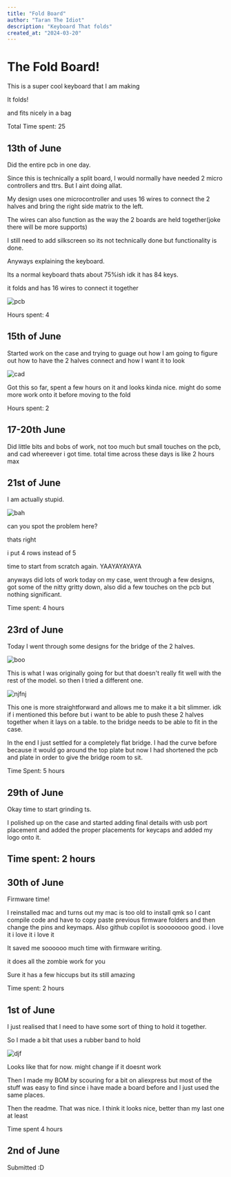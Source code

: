 ```yaml
---
title: "Fold Board"
author: "Taran The Idiot"
description: "Keyboard That folds"
created_at: "2024-03-20"
---
```


# The Fold Board!

This is a super cool keyboard that I am making

It folds!

and fits nicely in a bag

Total Time spent: 25

## 13th of June

Did the entire pcb in one day.

Since this is technically a split board, I would normally have needed 2 micro controllers and ttrs. But I aint doing allat.

My design uses one microcontroller and uses 16 wires to connect the 2 halves and bring the right side matrix to the left.

The wires can also function as the way the 2 boards are held together(joke there will be more supports)

I still need to add silkscreen so its not technically done but functionality is done.

Anyways explaining the keyboard.

Its a normal keyboard thats about 75%ish idk it has 84 keys. 

it folds and has 16 wires to connect it together

![pcb](assets/pcb.png)

Hours spent: 4

## 15th of June

Started work on the case and trying to guage out how I am going to figure out how to have the 2 halves connect and how I want it to look

![cad](assets/cad.png)

Got this so far, spent a few hours on it and looks kinda nice. might do some more work onto it before moving to the fold

Hours spent: 2

## 17-20th June

Did little bits and bobs of work, not too much but small touches on the pcb, and cad whereever i got time.
total time across these days is like 2 hours max

## 21st of June

I am actually stupid.

![bah](assets/cad2)

can you spot the problem here?

thats right

i put 4 rows instead of 5

time to start from scratch again. YAAYAYAYAYA

anyways did lots of work today on my case, went through a few designs, got some of the nitty gritty down, also did a few touches on the pcb but nothing significant.

Time spent: 4 hours

## 23rd of June

Today I went through some designs for the bridge of the 2 halves.

![boo](assets/cad3.png)

This is what I was originally going for but that doesn't really fit well with the rest of the model. so then I tried a different one.

![njfnj](assets/cad4.png)

This one is more straightforward and allows me to make it a bit slimmer. idk if i mentioned this before but i want to be able to push these 2 halves together when it lays on a table. to the bridge needs to be able to fit in the case.

In the end I just settled for a completely flat bridge. I had the curve before because it would go around the top plate but now I had shortened the pcb and plate in order to give the bridge room to sit.

Time Spent: 5 hours

## 29th of June

Okay time to start grinding ts.

I polished up on the case and started adding final details with usb port placement and added the proper placements for keycaps and added my logo onto it.

## Time spent: 2 hours

## 30th of June

Firmware time!

I reinstalled mac and turns out my mac is too old to install qmk so I cant compile code and have to copy paste previous firmware folders and then change the pins and keymaps. Also github copilot is soooooooo good. i love it i love it i love it

It saved me soooooo much time with firmware writing.

it does all the zombie work for you

Sure it has a few hiccups but its still amazing

Time spent: 2 hours

## 1st of June 

I just realised that I need to have some sort of thing to hold it together.

So I made a bit that uses a rubber band to hold

![djf](assets/folded.png)

Looks like that for now. might change if it doesnt work

Then I made my BOM by scouring for a bit on aliexpress but most of the stuff was easy to find since i have made a board before and I just used the same places.

Then the readme. That was nice. I think it looks nice, better than my last one at least

Time spent 4 hours

## 2nd of June

Submitted :D
